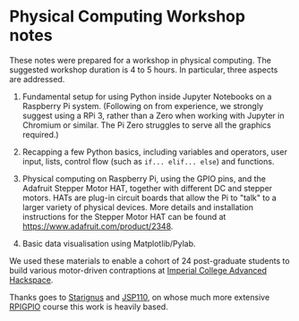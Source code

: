 # Physical Computing Workshop notes

These notes were prepared for a workshop in physical computing. The suggested workshop duration is 4 to 5 hours. In particular, three aspects are addressed.

1. Fundamental setup for using Python inside Jupyter Notebooks on a Raspberry Pi system. (Following on from experience, we strongly suggest using a RPi 3, rather than a Zero when working with Jupyter in Chromium or similar. The Pi Zero struggles to serve all the graphics required.)

2. Recapping a few Python basics, including variables and operators, user input, lists, control flow (such as `if... elif... else`) and functions.

3. Physical computing on Raspberry Pi, using the GPIO pins, and the Adafruit Stepper Motor HAT, together with different DC and stepper motors. HATs are plug-in circuit boards that allow the Pi to "talk" to a larger variety of physical devices. More details and installation instructions for the Stepper Motor HAT can be found at https://www.adafruit.com/product/2348.

4. Basic data visualisation using Matplotlib/Pylab.

We used these materials to enable a cohort of 24 post-graduate students to build various motor-driven contraptions at [Imperial College Advanced Hackspace](www.icah.org.uk).

Thanks goes to [Starignus](https://github.com/Starignus) and [JSP110](https://github.com/JSP110), on whose much more extensive [RPIGPIO](https://github.com/Starignus/RPIGPIO) course this work is heavily based.
